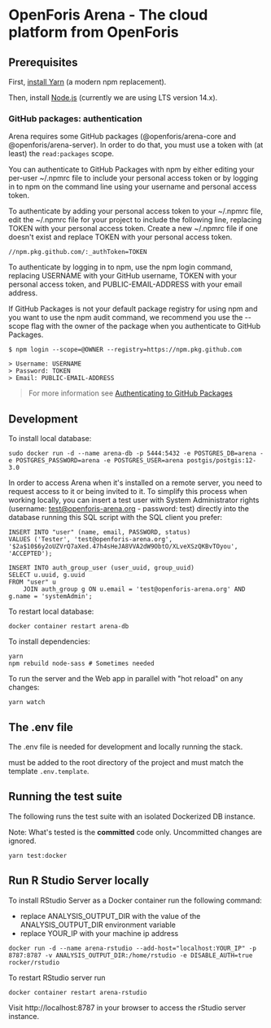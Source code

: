 # OpenForis Arena - The cloud platform from OpenForis

## Prerequisites

First, [install Yarn](https://yarnpkg.com/en/docs/install) (a modern npm replacement).

Then, install [Node.js](https://nodejs.org/en/download/) (currently we are using LTS version 14.x).

### GitHub packages: authentication

Arena requires some GitHub packages (@openforis/arena-core and @openforis/arena-server).
In order to do that, you must use a token with (at least) the `read:packages` scope.

You can authenticate to GitHub Packages with npm by either editing your per-user ~/.npmrc file to include your personal access token or by logging in to npm on the command line using your username and personal access token.

To authenticate by adding your personal access token to your ~/.npmrc file, edit the ~/.npmrc file for your project to include the following line, replacing TOKEN with your personal access token. Create a new ~/.npmrc file if one doesn't exist and replace TOKEN with your personal access token.

```shell
//npm.pkg.github.com/:_authToken=TOKEN
```

To authenticate by logging in to npm, use the npm login command, replacing USERNAME with your GitHub username, TOKEN with your personal access token, and PUBLIC-EMAIL-ADDRESS with your email address.

If GitHub Packages is not your default package registry for using npm and you want to use the npm audit command, we recommend you use the --scope flag with the owner of the package when you authenticate to GitHub Packages.

```shell
$ npm login --scope=@OWNER --registry=https://npm.pkg.github.com

> Username: USERNAME
> Password: TOKEN
> Email: PUBLIC-EMAIL-ADDRESS
```

> For more information see [Authenticating to GitHub Packages](https://docs.github.com/en/packages/guides/configuring-npm-for-use-with-github-packages#authenticating-to-github-packages)

## Development

To install local database:

```shell script
sudo docker run -d --name arena-db -p 5444:5432 -e POSTGRES_DB=arena -e POSTGRES_PASSWORD=arena -e POSTGRES_USER=arena postgis/postgis:12-3.0
```

In order to access Arena when it's installed on a remote server, you need to request access to it or being invited to it.
To simplify this process when working locally, you can insert a test user with System Administrator rights (username: test@openforis-arena.org - password: test) directly into the database running this SQL script with the SQL client you prefer:

```
INSERT INTO "user" (name, email, PASSWORD, status)
VALUES ('Tester', 'test@openforis-arena.org', '$2a$10$6y2oUZVrQ7aXed.47h4sHeJA8VVA2dW9ObtO/XLveXSzQKBvTOyou', 'ACCEPTED');

INSERT INTO auth_group_user (user_uuid, group_uuid)
SELECT u.uuid, g.uuid
FROM "user" u
    JOIN auth_group g ON u.email = 'test@openforis-arena.org' AND g.name = 'systemAdmin';
```

To restart local database:

```shell script
docker container restart arena-db
```

To install dependencies:

```shell
yarn
npm rebuild node-sass # Sometimes needed
```

To run the server and the Web app in parallel with "hot reload" on any changes:

```shell
yarn watch
```

## The .env file

The .env file is needed for development and locally running the stack.

must be added to the root directory of the project and must match the template `.env.template`.

## Running the test suite

The following runs the test suite with an isolated Dockerized DB instance.

Note: What's tested is the **committed** code only. Uncommitted changes are ignored.

```shell
yarn test:docker
```

## Run R Studio Server locally

To install RStudio Server as a Docker container run the following command:

- replace ANALYSIS_OUTPUT_DIR with the value of the ANALYSIS_OUTPUT_DIR environment variable
- replace YOUR_IP with your machine ip address

```shell script
docker run -d --name arena-rstudio --add-host="localhost:YOUR_IP" -p 8787:8787 -v ANALYSIS_OUTPUT_DIR:/home/rstudio -e DISABLE_AUTH=true rocker/rstudio
```

To restart RStudio server run

```shell script
docker container restart arena-rstudio
```

Visit http://localhost:8787 in your browser to access the rStudio server instance.
